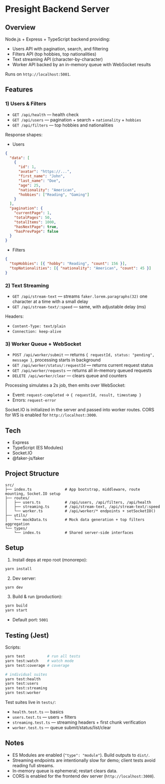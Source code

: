 # Presight Backend Server

## Overview

Node.js + Express + TypeScript backend providing:

- Users API with pagination, search, and filtering
- Filters API (top hobbies, top nationalities)
- Text streaming API (character-by-character)
- Worker API backed by an in-memory queue with WebSocket results

Runs on `http://localhost:5001`.

## Features

### 1) Users & Filters

- `GET /api/health` — health check
- `GET /api/users` — pagination + search + `nationality` + `hobbies`
- `GET /api/filters` — top hobbies and nationalities

Response shapes:

- Users

```json
{
  "data": [
    {
      "id": 1,
      "avatar": "https://...",
      "first_name": "John",
      "last_name": "Doe",
      "age": 25,
      "nationality": "American",
      "hobbies": ["Reading", "Gaming"]
    }
  ],
  "pagination": {
    "currentPage": 1,
    "totalPages": 50,
    "totalItems": 1000,
    "hasNextPage": true,
    "hasPrevPage": false
  }
}
```

- Filters

```json
{
  "topHobbies": [{ "hobby": "Reading", "count": 156 }],
  "topNationalities": [{ "nationality": "American", "count": 45 }]
}
```

### 2) Text Streaming

- `GET /api/stream-text` — streams `faker.lorem.paragraphs(32)` one character at a time with a small delay
- `GET /api/stream-text/:speed` — same, with adjustable delay (ms)

Headers:

- `Content-Type: text/plain`
- `Connection: keep-alive`

### 3) Worker Queue + WebSocket

- `POST /api/worker/submit` — returns `{ requestId, status: "pending", message }`, processing starts in background
- `GET /api/worker/status/:requestId` — returns current request status
- `GET /api/worker/requests` — returns all in-memory queued requests
- `DELETE /api/worker/clear` — clears queue and counters

Processing simulates a 2s job, then emits over WebSocket:

- Event: `request-completed` → `{ requestId, result, timestamp }`
- Errors: `request-error`

Socket.IO is initialized in the server and passed into worker routes. CORS for WS is enabled for `http://localhost:3000`.

## Tech

- Express
- TypeScript (ES Modules)
- Socket.IO
- @faker-js/faker

## Project Structure

```
src/
├── index.ts               # App bootstrap, middleware, route mounting, Socket.IO setup
├── routes/
│   ├── users.ts           # /api/users, /api/filters, /api/health
│   ├── streaming.ts       # /api/stream-text, /api/stream-text/:speed
│   └── worker.ts          # /api/worker/* endpoints + setSocketIO()
├── utils/
│   └── mockData.ts        # Mock data generation + top filters aggregation
└── types/
    └── index.ts           # Shared server-side interfaces
```

## Setup

1. Install deps at repo root (monorepo):

```bash
yarn install
```

2. Dev server:

```bash
yarn dev
```

3. Build & run (production):

```bash
yarn build
yarn start
```

- Default port: `5001`

## Testing (Jest)

Scripts:

```bash
yarn test          # run all tests
yarn test:watch    # watch mode
yarn test:coverage # coverage

# individual suites
yarn test:health
yarn test:users
yarn test:streaming
yarn test:worker
```

Test suites live in `tests/`:

- `health.test.ts` — basics
- `users.test.ts` — users + filters
- `streaming.test.ts` — streaming headers + first chunk verification
- `worker.test.ts` — queue submit/status/list/clear

## Notes

- ES Modules are enabled (`"type": "module"`). Build outputs to `dist/`.
- Streaming endpoints are intentionally slow for demo; client tests avoid reading full streams.
- In-memory queue is ephemeral; restart clears data.
- CORS is enabled for the frontend dev server (`http://localhost:3000`).
